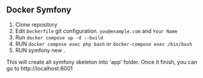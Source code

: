 ## Docker Symfony

1. Clone repository
2. Edit `Dockerfile` git configuration. `you@example.com` and `Your Name`
3. Run `docker compose up -d --build`
4. RUN `docker compose exec php bash` or `docker-compose exec /bin/bash`
5. RUN symfony new .


This will create all symfony skeleton into 'app' folder. Once it finish, you can go to http://localhost:8001